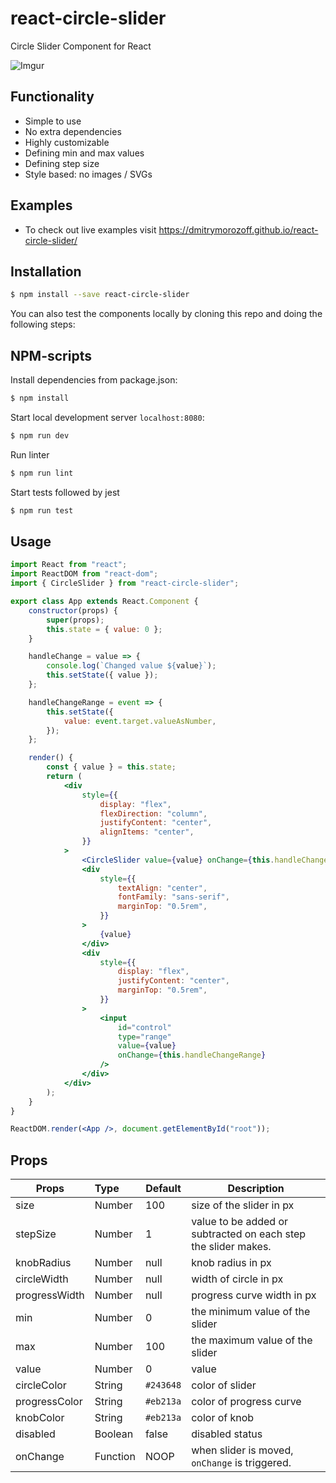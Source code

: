 # react-circle-slider

Circle Slider Component for React

![Imgur](https://imgur.com/oDpu1Hd)

## Functionality

-   Simple to use
-   No extra dependencies
-   Highly customizable
-   Defining min and max values
-   Defining step size
-   Style based: no images / SVGs

## Examples

-   To check out live examples visit https://dmitrymorozoff.github.io/react-circle-slider/

## Installation

```bash
$ npm install --save react-circle-slider
```

You can also test the components locally by cloning this repo and doing the following steps:

## NPM-scripts

Install dependencies from package.json:

```bash
$ npm install
```

Start local development server `localhost:8080`:

```bash
$ npm run dev
```

Run linter

```bash
$ npm run lint
```

Start tests followed by jest

```bash
$ npm run test
```

## Usage

```jsx
import React from "react";
import ReactDOM from "react-dom";
import { CircleSlider } from "react-circle-slider";

export class App extends React.Component {
    constructor(props) {
        super(props);
        this.state = { value: 0 };
    }

    handleChange = value => {
        console.log(`Changed value ${value}`);
        this.setState({ value });
    };

    handleChangeRange = event => {
        this.setState({
            value: event.target.valueAsNumber,
        });
    };

    render() {
        const { value } = this.state;
        return (
            <div
                style={{
                    display: "flex",
                    flexDirection: "column",
                    justifyContent: "center",
                    alignItems: "center",
                }}
            >
                <CircleSlider value={value} onChange={this.handleChange} />
                <div
                    style={{
                        textAlign: "center",
                        fontFamily: "sans-serif",
                        marginTop: "0.5rem",
                    }}
                >
                    {value}
                </div>
                <div
                    style={{
                        display: "flex",
                        justifyContent: "center",
                        marginTop: "0.5rem",
                    }}
                >
                    <input
                        id="control"
                        type="range"
                        value={value}
                        onChange={this.handleChangeRange}
                    />
                </div>
            </div>
        );
    }
}

ReactDOM.render(<App />, document.getElementById("root"));
```

## Props

| Props         | Type     | Default   | Description                                                    |
| ------------- | :------- | --------- | -------------------------------------------------------------- |
| size          | Number   | 100       | size of the slider in px                                       |
| stepSize      | Number   | 1         | value to be added or subtracted on each step the slider makes. |
| knobRadius    | Number   | null      | knob radius in px                                              |
| circleWidth   | Number   | null      | width of circle in px                                          |
| progressWidth | Number   | null      | progress curve width in px                                     |
| min           | Number   | 0         | the minimum value of the slider                                |
| max           | Number   | 100       | the maximum value of the slider                                |
| value         | Number   | 0         | value                                                          |
| circleColor   | String   | `#243648` | color of slider                                                |
| progressColor | String   | `#eb213a` | color of progress curve                                        |
| knobColor     | String   | `#eb213a` | color of knob                                                  |
| disabled      | Boolean  | false     | disabled status                                                |
| onChange      | Function | NOOP      | when slider is moved, `onChange` is triggered.                 |
